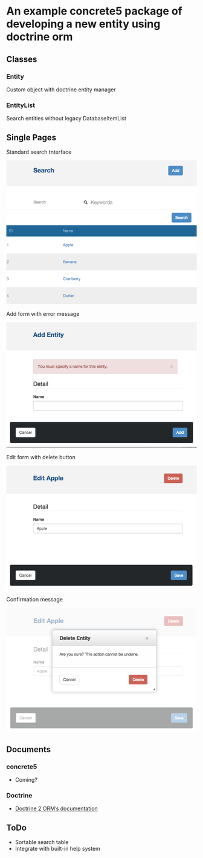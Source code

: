 # An example concrete5 package of developing a new entity using doctrine orm

## Classes

### Entity

Custom object with doctrine entity manager

### EntityList

Search entities without legacy DatabaseItemList

## Single Pages

Standard search tnterface

![Standard search tnterface](https://raw.githubusercontent.com/hissy/c5_example_entity/master/image1.png)

Add form with error message

![Add form with error message](https://raw.githubusercontent.com/hissy/c5_example_entity/master/image2.png)

Edit form with delete button

![Edit form with delete button](https://raw.githubusercontent.com/hissy/c5_example_entity/master/image3.png)

Confirmation message

![Confirmation message](https://raw.githubusercontent.com/hissy/c5_example_entity/master/image4.png)

## Documents

### concrete5

* Coming?

### Doctrine

* [Doctrine 2 ORM’s documentation](http://docs.doctrine-project.org/projects/doctrine-orm/en/latest/)

## ToDo

* Sortable search table
* Integrate with built-in help system
